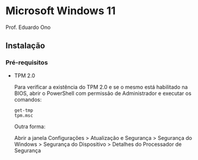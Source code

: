 # Microsoft Windows 11

Prof. Eduardo Ono

## Instalação

### Pré-requisitos

* TPM 2.0

  Para verificar a existência do TPM 2.0 e se o mesmo está habilitado na BIOS, abrir o PowerShell com permissão de Administrador e executar os comandos:

  ```
  get-tmp
  tpm.msc
  ```

  Outra forma:

  Abrir a janela Configurações > Atualização e Segurança > Segurança do Windows > Segurança do Dispositivo > Detalhes do Processador de Segurança


